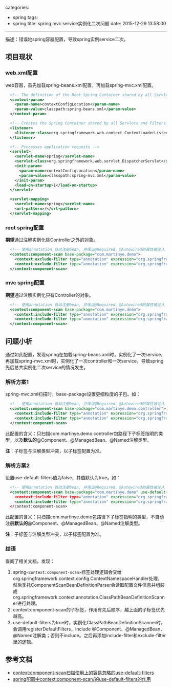 categories:
  - spring
tags:
  - spring
title: spring mvc service实例化二次问题
date: 2015-12-29 13:58:00
---

描述：错误地spring容器配置，导致spring实例service二次。


## 项目现状

### web.xml配置
web容器，首先加载spring-beans.xml配置，再加载spring-mvc.xml配置。
``` xml
  <!-- The definition of the Root Spring Container shared by all Servlets and Filters -->
  <context-param>
    <param-name>contextConfigLocation</param-name>
    <param-value>classpath:spring-beans.xml</param-value>
  </context-param>

  <!-- Creates the Spring Container shared by all Servlets and Filters -->
  <listener>
    <listener-class>org.springframework.web.context.ContextLoaderListener</listener-class>
  </listener>

  <!-- Processes application requests -->
  <servlet>
    <servlet-name>spring</servlet-name>
    <servlet-class>org.springframework.web.servlet.DispatcherServlet</servlet-class>
    <init-param>
      <param-name>contextConfigLocation</param-name>
      <param-value>classpath:spring-mvc.xml</param-value>
    </init-param>
    <load-on-startup>1</load-on-startup>
  </servlet>

  <servlet-mapping>
    <servlet-name>spring</servlet-name>
    <url-pattern>/</url-pattern>
  </servlet-mapping>
```


<!-- more -->


### root spring配置
**期望**通过注解实例化除Controller之外的对象。
``` xml
  <!-- 使用annotation 自动注册bean, 并保证@Required、@Autowired的属性被注入 -->
  <context:component-scan base-package="com.martinye.demo">
    <context:exclude-filter type="annotation" expression="org.springframework.stereotype.Controller" />
    <context:exclude-filter type="annotation" expression="org.springframework.web.bind.annotation.ControllerAdvice" />
  </context:component-scan>
```

### mvc spring配置
**期望**通过注解实例化只有Controller的对象。
``` xml
  <!-- 使用annotation 自动注册bean, 并保证@Required、@Autowired的属性被注入 -->
  <context:component-scan base-package="com.martinye.demo">
    <context:include-filter type="annotation" expression="org.springframework.stereotype.Controller" />
    <context:include-filter type="annotation" expression="org.springframework.web.bind.annotation.ControllerAdvice" />
  </context:component-scan>
```


## 问题小析
通过如此配置，发现spring在加载spring-beans.xml时，实例化了一次service，再加载spring-mvc.xml时，实例化了一次controller和一次service，导致spring先后总共实例化二次service的情况发生。

### 解析方案1
spring-mvc.xml扫描时，base-package设置更细粒度的子包。如：
``` xml
  <!-- 使用annotation 自动注册bean, 并保证@Required、@Autowired的属性被注入 -->
  <context:component-scan base-package="com.martinye.demo.controller">
    <context:include-filter type="annotation" expression="org.springframework.stereotype.Controller" />
    <context:include-filter type="annotation" expression="org.springframework.web.bind.annotation.ControllerAdvice" />
  </context:component-scan>
```

此配置的含义：只扫描com.martinye.demo.controller包路径下子标签指明的类型，以及**默认的**@Component、@ManagedBean、@Named注解类型。

**注**：子标签与注解类型冲突，以子标签配置为准。


### 解析方案2
设置use-default-filters值为false，其值默认为true。如：
``` xml
  <!-- 使用annotation 自动注册bean, 并保证@Required、@Autowired的属性被注入 -->
  <context:component-scan base-package="com.martinye.demo" use-default-filters＝"false">
    <context:include-filter type="annotation" expression="org.springframework.stereotype.Controller" />
    <context:include-filter type="annotation" expression="org.springframework.web.bind.annotation.ControllerAdvice" />
  </context:component-scan>
```

此配置的含义：只扫描com.martinye.demo包路径下子标签指明的类型，不自动注册**默认的**@Component、@ManagedBean、@Named注解类型。

**注**：子标签与注解类型冲突，以子标签配置为准。


### 结语
查阅了相关文档，发现：
1. spring`<context:component-scan>`标签处理逻辑会交给org.springframework.context.config.ContextNamespaceHandler处理，然后季托ComponentScanBeanDefinitionParser会读取配置文件信息并组装成org.springframework.context.annotation.ClassPathBeanDefinitionScanner进行处理。
2. context:component-scan的子标签，作用有先后顺序，越上面的子标签优先越高。
3. use-default-filters为true时，实例化ClassPathBeanDefinitionScanner时，会调用registerDefaultFilters，include @Component、@ManagedBean、@Named注解类；否则不include。之后再添加include-filter和exclude-filter里的逻辑。



## 参考文档
- [context:component-scan扫描使用上的容易忽略的use-default-filters](http://jinnianshilongnian.iteye.com/blog/1762632)
- [spring配置中<context:component-scan/>的use-default-filters的作用](http://liuluo129.iteye.com/blog/1943412)


